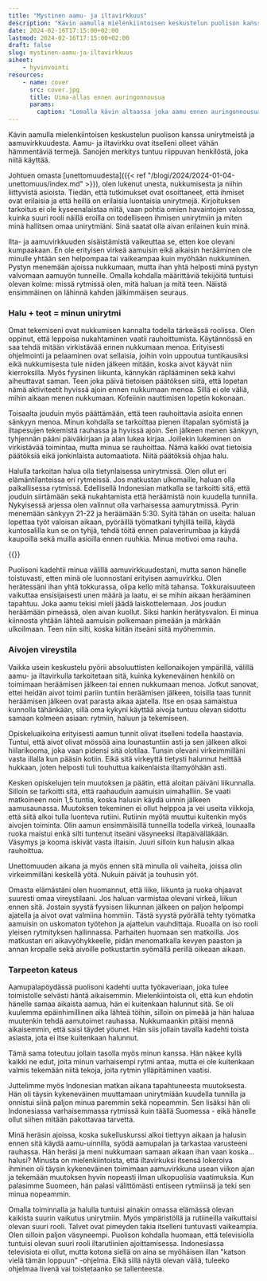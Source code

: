 ```yaml
---
title: "Mystinen aamu- ja iltavirkkuus"
description: "Kävin aamulla mielenkiintoisen keskustelun puolison kanssa unirytmeistä ja aamuvirkkuudesta. Aamu- ja iltavirkku ovat itselleni olleet vähän hämmentäviä termejä. Sanojen merkitys tuntuu riippuvan henkilöstä, joka niitä käyttää."
date: 2024-02-16T17:15:00+02:00
lastmod: 2024-02-16T17:15:00+02:00
draft: false
slug: mystinen-aamu-ja-iltavirkkuus
aiheet:
    - hyvinvointi
resources:
    - name: cover
      src: cover.jpg
      title: Uima-allas ennen auringonnousua
      params:
        caption: "Lomalla kävin altaassa joka aamu ennen auringonnousua. Jos en ollut hereillä vielä sängystä noustessa, olin sitä yleensä hypätessäni altaaseen."
---
```


Kävin aamulla mielenkiintoisen keskustelun puolison kanssa unirytmeistä ja aamuvirkkuudesta. Aamu- ja iltavirkku ovat itselleni olleet vähän hämmentäviä termejä. Sanojen merkitys tuntuu riippuvan henkilöstä, joka niitä käyttää.

<!--more-->

Johtuen omasta [unettomuudesta]({{< ref "/blogi/2024/2024-01-04-unettomuus/index.md" >}}), olen lukenut unesta, nukkumisesta ja niihin liittyvistä asioista. Tiedän, että tutkimukset ovat osoittaneet, että ihmiset ovat erilaisia ja että heillä on erilaisia luontaisia unirytmejä. Kirjoituksen tarkoitus ei ole kyseenalaistaa niitä, vaan pohtia omien havaintojen valossa, kuinka suuri rooli näillä eroilla on todelliseen ihmisen unirytmiin ja miten minä hallitsen omaa unirytmiäni. Sinä saatat olla aivan erilainen kuin minä.

Ilta- ja aamuvirkkuuden sisäistämistä vaikeuttaa se, etten koe olevani kumpaakaan. En ole erityisen virkeä aamuisin eikä aikaisin herääminen ole minulle yhtään sen helpompaa tai vaikeampaa kuin myöhään nukkuminen. Pystyn menemään ajoissa nukkumaan, mutta ihan yhtä helposti minä pystyn valvomaan aamuyön tunneille. Omalla kohdalla määrittäviä tekijöitä tuntuisi olevan kolme: missä rytmissä olen, mitä haluan ja mitä teen. Näistä ensimmäinen on lähinnä kahden jälkimmäisen seuraus.

### Halu + teot = minun unirytmi

Omat tekemiseni ovat nukkumisen kannalta todella tärkeässä roolissa. Olen oppinut, että leppoisa nukahtaminen vaatii rauhoittumista. Käytännössä en saa tehdä mitään virkistävää ennen nukkumaan menoa. Erityisesti ohjelmointi ja pelaaminen ovat sellaisia, joihin voin uppoutua tuntikausiksi eikä nukkumisesta tule niiden jälkeen mitään, koska aivot käyvät niin kierroksilla. Myös fyysinen liikunta, kännykän räplääminen sekä kahvi aiheuttavat saman. Teen joka päivä tietoisen päätöksen siitä, että lopetan nämä aktiviteetit hyvissä ajoin ennen nukkumaan menoa. Sillä ei ole väliä, mihin aikaan menen nukkumaan. Kofeiinin nauttimisen lopetin kokonaan.

Toisaalta jouduin myös päättämään, että teen rauhoittavia asioita ennen sänkyyn menoa. Minun kohdalla se tarkoittaa pienen iltapalan syömistä ja iltapesujen tekemistä rauhassa ja hyvissä ajoin. Sen jälkeen menen sänkyyn, tyhjennän pääni päiväkirjaan ja alan lukea kirjaa. Joillekin lukeminen on virkistävää toimintaa, mutta minua se rauhoittaa. Nämä kaikki ovat tietoisia päätöksiä eikä jonkinlaista automaatiota. Niitä päätöksiä ohjaa halu.

Halulla tarkoitan halua olla tietynlaisessa unirytmissä. Olen ollut eri elämäntilanteissa eri rytmeissä. Jos matkustan ulkomaille, haluan olla paikallisessa rytmissä. Edellisellä Indonesian matkalla se tarkoitti sitä, että jouduin siirtämään sekä nukahtamista että heräämistä noin kuudella tunnilla. Nykyisessä arjessa olen valinnut olla varhaisessa aamurytmissä. Pyrin menemään sänkyyn 21-22 ja heräämään 5:30. Syitä tähän on useita: haluan lopettaa työt valoisan aikaan, pyöräillä työmatkani tyhjillä teillä, käydä kuntosalilla kun se on tyhjä, tehdä töitä ennen palaverirumbaa ja käydä kaupoilla sekä muilla asioilla ennen ruuhkia. Minua motivoi oma rauha.

{{<cover>}}

Puolisoni kadehtii minua välillä aamuvirkkuudestani, mutta sanon hänelle toistuvasti, etten minä ole luonnostani erityisen aamuvirkku. Olen herätessäni ihan yhtä tokkurassa, olipa kello mitä tahansa. Tokkuraisuuteen vaikuttaa ensisijaisesti unen määrä ja laatu, ei se mihin aikaan herääminen tapahtuu. Joka aamu tekisi mieli jäädä laiskottelemaan. Jos joudun heräämään pimeässä, olen aivan kuollut. Siksi hankin herätysvalon. Ei minua kiinnosta yhtään lähteä aamuisin polkemaan pimeään ja märkään ulkoilmaan. Teen niin silti, koska kiitän itseäni siitä myöhemmin.

### Aivojen vireystila

Vaikka usein keskustelu pyörii absoluuttisten kellonaikojen ympärillä, välillä aamu- ja iltavirkulla tarkoitetaan sitä, kuinka kykeneväinen henkilö on toimimaan heräämisen jälkeen tai ennen nukkumaan menoa. Jotkut sanovat, ettei heidän aivot toimi pariin tuntiin heräämisen jälkeen, toisilla taas tunnit heräämisen jälkeen ovat parasta aikaa ajatella. Itse en osaa samaistua kunnolla tähänkään, sillä oma kykyni käyttää aivoja tuntuu olevan sidottu samaan kolmeen asiaan: rytmiin, haluun ja tekemiseen.

Opiskeluaikoina erityisesti aamun tunnit olivat itselleni todella haastavia. Tuntui, että aivot olivat mössöä aina lounastuntiin asti ja sen jälkeen alkoi hiilarikooma, joka vaan pidensi sitä olotilaa. Tunsin olevani virkeimmilläni vasta illalla kun pääsin kotiin. Eikä sitä virkeyttä tietysti halunnut heittää hukkaan, joten helposti tuli touhuttua kaikenlaista iltamyöhään asti.

Kesken opiskelujen tein muutoksen ja päätin, että aloitan päiväni liikunnalla. Silloin se tarkoitti sitä, että raahauduin aamuisin uimahalliin. Se vaati matkoineen noin 1,5 tuntia, koska halusin käydä uinnin jälkeen aamusaunassa. Muutoksen tekeminen ei ollut helppoa ja vei useita viikkoja, että siitä alkoi tulla luonteva rutiini. Rutiinin myötä muuttui kuitenkin myös aivojen toiminta. Olin aamun ensimmäisillä tunneilla todella virkeä, lounaalla ruoka maistui enkä silti tuntenut itseäni väsyneeksi iltapäivälläkään. Väsymys ja kooma iskivät vasta iltaisin. Juuri silloin kun halusin alkaa rauhoittua.

Unettomuuden aikana ja myös ennen sitä minulla oli vaiheita, joissa olin virkeimmilläni keskellä yötä. Nukuin päivät ja touhusin yöt.

Omasta elämästäni olen huomannut, että liike, liikunta ja ruoka ohjaavat suuresti omaa vireystilaani. Jos haluan varmistaa olevani virkeä, liikun ennen sitä. Jostain syystä fyysisen liikunnan jälkeen on paljon helpompi ajatella ja aivot ovat valmiina hommiin. Tästä syystä pyörällä tehty työmatka aamuisin on uskomaton työtehon ja ajattelun vauhdittaja. Ruoalla on iso rooli yleisen rytmityksen hallinnassa. Parhaiten huomaan sen matkoilla. Jos matkustan eri aikavyöhykkeelle, pidän menomatkalla kevyen paaston ja annan kropalle sekä aivoille potkustartin syömällä perillä oikeaan aikaan. 

### Tarpeeton kateus

Aamupalapöydässä puolisoni kadehti uutta työkaveriaan, joka tulee toimistolle selvästi häntä aikaisemmin. Mielenkiintoista oli, että kun ehdotin hänelle samaa aikaista aamua, hän ei kuitenkaan halunnut sitä. Se oli kuulemma epäinhimillinen aika lähteä töihin, silloin on pimeää ja hän haluaa muutenkin tehdä aamutoimet rauhassa. Nukkumaankin pitäisi mennä aikaisemmin, että saisi täydet yöunet. Hän siis jollain tavalla kadehti toista asiasta, jota ei itse kuitenkaan halunnut.

Tämä sama toteutuu jollain tasolla myös minun kanssa. Hän näkee kyllä kaikki ne edut, joita minun varhaisempi rytmi antaa, mutta ei ole kuitenkaan valmis tekemään niitä tekoja, joita rytmin ylläpitäminen vaatisi.

Juttelimme myös Indonesian matkan aikana tapahtuneesta muutoksesta. Hän oli täysin kykeneväinen muuttamaan unirytmiään kuudella tunnilla ja onnistui siinä paljon minua paremmin sekä nopeammin. Sen lisäksi hän oli Indonesiassa varhaisemmassa rytmissä kuin täällä Suomessa - eikä hänelle ollut siihen mitään pakottavaa tarvetta.

Minä heräsin ajoissa, koska sukelluskurssi alkoi tiettyyn aikaan ja halusin ennen sitä käydä aamu-uinnilla, syödä aamupalan ja tarkastaa varusteeni rauhassa. Hän heräsi ja meni nukkumaan samaan aikaan ihan vaan koska... halusi? Minusta on mielenkiintoista, että iltavirkuksi itsensä lokeroiva ihminen oli täysin kykeneväinen toimimaan aamuvirkkuna usean viikon ajan ja tekemään muutoksen hyvin nopeasti ilman ulkopuolisia vaatimuksia. Kun palasimme Suomeen, hän palasi välittömästi entiseen rytmiinsä ja teki sen minua nopeammin.

Omalla toiminnalla ja halulla tuntuisi ainakin omassa elämässä olevan kaikista suurin vaikutus unirytmiin. Myös ympäristöllä ja rutiineilla vaikuttaisi olevan suuri rooli. Talvet ovat pimeyden takia itselleni tuntuvasti vaikeampia. Olen silloin paljon väsyneempi. Puolison kohdalla huomaan, että televisiolla tuntuisi olevan suuri rooli iltarutiinien ajoittamisessa. Indonesiassa televisiota ei ollut, mutta kotona siellä on aina se myöhäisen illan "katson vielä tämän loppuun" -ohjelma. Eikä sillä näytä olevan väliä, tuleeko ohjelmaa livenä vai toistetaanko se tallenteesta.
